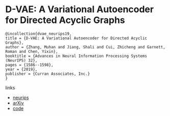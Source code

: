 # D-VAE: A Variational Autoencoder for Directed Acyclic Graphs

```
@incollection{dvae_neurips19,
title = {D-VAE: A Variational Autoencoder for Directed Acyclic Graphs},
author = {Zhang, Muhan and Jiang, Shali and Cui, Zhicheng and Garnett, Roman and Chen, Yixin},
booktitle = {Advances in Neural Information Processing Systems (NeurIPS) 32},
pages = {1586--1598},
year = {2019},
publisher = {Curran Associates, Inc.}
}
```

links
- [neurips](https://nips.cc/Conferences/2019/Schedule?showEvent=13371)
- [arXiv](https://arxiv.org/abs/1904.11088)
- [code](https://github.com/muhanzhang/D-VAE)
